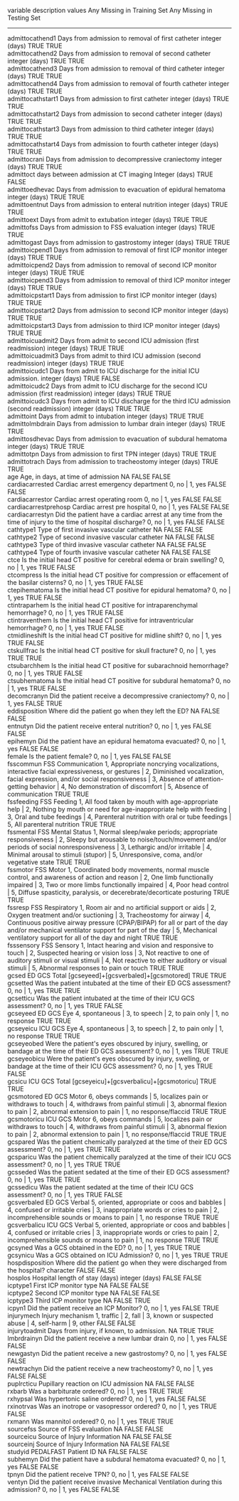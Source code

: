 variable               description                                                                                                    values                                                                                                                                                                                                                                                                                                                          Any Missing in Training Set   Any Missing in Testing Set 
---------------------  -------------------------------------------------------------------------------------------------------------  ------------------------------------------------------------------------------------------------------------------------------------------------------------------------------------------------------------------------------------------------------------------------------------------------------------------------------  ----------------------------  ---------------------------
admittocathend1        Days from admission to removal of first catheter                                                               integer (days)                                                                                                                                                                                                                                                                                                                  TRUE                          TRUE                       
admittocathend2        Days from admission to removal of second catheter                                                              integer (days)                                                                                                                                                                                                                                                                                                                  TRUE                          TRUE                       
admittocathend3        Days from admission to removal of third catheter                                                               integer (days)                                                                                                                                                                                                                                                                                                                  TRUE                          TRUE                       
admittocathend4        Days from admission to removal of fourth catheter                                                              integer (days)                                                                                                                                                                                                                                                                                                                  TRUE                          TRUE                       
admittocathstart1      Days from admission to first catheter                                                                          integer (days)                                                                                                                                                                                                                                                                                                                  TRUE                          TRUE                       
admittocathstart2      Days from admission to second catheter                                                                         integer (days)                                                                                                                                                                                                                                                                                                                  TRUE                          TRUE                       
admittocathstart3      Days from admission to third catheter                                                                          integer (days)                                                                                                                                                                                                                                                                                                                  TRUE                          TRUE                       
admittocathstart4      Days from admission to fourth catheter                                                                         integer (days)                                                                                                                                                                                                                                                                                                                  TRUE                          TRUE                       
admittocrani           Days from admission to decompressive craniectomy                                                               integer (days)                                                                                                                                                                                                                                                                                                                  TRUE                          TRUE                       
admittoct              days between admission at CT imaging                                                                           Integer (days)                                                                                                                                                                                                                                                                                                                  TRUE                          FALSE                      
admittoedhevac         Days from admission to evacuation of epidural hematoma                                                         integer (days)                                                                                                                                                                                                                                                                                                                  TRUE                          TRUE                       
admittoentnut          Days from admission to enteral nutrition                                                                       integer (days)                                                                                                                                                                                                                                                                                                                  TRUE                          TRUE                       
admittoext             Days from admit to extubation                                                                                  integer (days)                                                                                                                                                                                                                                                                                                                  TRUE                          TRUE                       
admittofss             Days from admission to FSS evaluation                                                                          integer (days)                                                                                                                                                                                                                                                                                                                  TRUE                          TRUE                       
admittogast            Days from admission to gastrostomy                                                                             integer (days)                                                                                                                                                                                                                                                                                                                  TRUE                          TRUE                       
admittoicpend1         Days from admission to removal of first ICP monitor                                                            integer (days)                                                                                                                                                                                                                                                                                                                  TRUE                          TRUE                       
admittoicpend2         Days from admission to removal of second ICP monitor                                                           integer (days)                                                                                                                                                                                                                                                                                                                  TRUE                          TRUE                       
admittoicpend3         Days from admission to removal of third ICP monitor                                                            integer (days)                                                                                                                                                                                                                                                                                                                  TRUE                          TRUE                       
admittoicpstart1       Days from admission to first ICP monitor                                                                       integer (days)                                                                                                                                                                                                                                                                                                                  TRUE                          TRUE                       
admittoicpstart2       Days from admission to second ICP monitor                                                                      integer (days)                                                                                                                                                                                                                                                                                                                  TRUE                          TRUE                       
admittoicpstart3       Days from admission to third ICP monitor                                                                       integer (days)                                                                                                                                                                                                                                                                                                                  TRUE                          TRUE                       
admittoicuadmit2       Days from admit to second ICU admission (first readmission)                                                    integer (days)                                                                                                                                                                                                                                                                                                                  TRUE                          TRUE                       
admittoicuadmit3       Days from admit to third ICU admission (second readmission)                                                    integer (days)                                                                                                                                                                                                                                                                                                                  TRUE                          TRUE                       
admittoicudc1          Days from admit to ICU discharge for the initial ICU admission.                                                integer (days)                                                                                                                                                                                                                                                                                                                  TRUE                          FALSE                      
admittoicudc2          Days from admit to ICU discharge for the second ICU admission (first readmission)                              integer (days)                                                                                                                                                                                                                                                                                                                  TRUE                          TRUE                       
admittoicudc3          Days from admit to ICU discharge for the third ICU admission (second readmission)                              integer (days)                                                                                                                                                                                                                                                                                                                  TRUE                          TRUE                       
admittoint             Days from admit to intubation                                                                                  integer (days)                                                                                                                                                                                                                                                                                                                  TRUE                          TRUE                       
admittolmbdrain        Days from admission to lumbar drain                                                                            integer (days)                                                                                                                                                                                                                                                                                                                  TRUE                          TRUE                       
admittosdhevac         Days from admission to evacuation of subdural hematoma                                                         integer (days)                                                                                                                                                                                                                                                                                                                  TRUE                          TRUE                       
admittotpn             Days from admission to first TPN                                                                               integer (days)                                                                                                                                                                                                                                                                                                                  TRUE                          TRUE                       
admittotrach           Days from admission to tracheostomy                                                                            integer (days)                                                                                                                                                                                                                                                                                                                  TRUE                          TRUE                       
age                    Age, in days, at time of admission                                                                             NA                                                                                                                                                                                                                                                                                                                              FALSE                         FALSE                      
cardiacarrested        Cardiac arrest emergency department                                                                            0, no | 1, yes                                                                                                                                                                                                                                                                                                                  FALSE                         FALSE                      
cardiacarrestor        Cardiac arrest operating room                                                                                  0, no | 1, yes                                                                                                                                                                                                                                                                                                                  FALSE                         FALSE                      
cardiacarrestprehosp   Cardiac arrest pre hospital                                                                                    0, no | 1, yes                                                                                                                                                                                                                                                                                                                  FALSE                         FALSE                      
cardiacarrestyn        Did the patient have a cardiac arrest at any time from the time of injury to the time of hospital discharge?   0, no | 1, yes                                                                                                                                                                                                                                                                                                                  FALSE                         FALSE                      
cathtype1              Type of first invasive vascular catheter                                                                       NA                                                                                                                                                                                                                                                                                                                              FALSE                         FALSE                      
cathtype2              Type of second invasive vascular catheter                                                                      NA                                                                                                                                                                                                                                                                                                                              FALSE                         FALSE                      
cathtype3              Type of third invasive vascular catheter                                                                       NA                                                                                                                                                                                                                                                                                                                              FALSE                         FALSE                      
cathtype4              Type of fourth invasive vascular catheter                                                                      NA                                                                                                                                                                                                                                                                                                                              FALSE                         FALSE                      
ctce                   Is the initial head CT positive for cerebral edema or brain swelling?                                          0, no | 1, yes                                                                                                                                                                                                                                                                                                                  TRUE                          FALSE                      
ctcompress             Is the initial head CT positive for compression or effacement of the basilar cisterns?                         0, no | 1, yes                                                                                                                                                                                                                                                                                                                  TRUE                          FALSE                      
ctepihematoma          Is the initial head CT positive for epidural hematoma?                                                         0, no | 1, yes                                                                                                                                                                                                                                                                                                                  TRUE                          FALSE                      
ctintraparhem          Is the initial head CT positive for intraparenchymal hemorrhage?                                               0, no | 1, yes                                                                                                                                                                                                                                                                                                                  TRUE                          FALSE                      
ctintraventhem         Is the initial head CT positive for intraventricular hemorrhage?                                               0, no | 1, yes                                                                                                                                                                                                                                                                                                                  TRUE                          FALSE                      
ctmidlineshift         Is the initial head CT positive for midline shift?                                                             0, no | 1, yes                                                                                                                                                                                                                                                                                                                  TRUE                          FALSE                      
ctskullfrac            Is the initial head CT positive for skull fracture?                                                            0, no | 1, yes                                                                                                                                                                                                                                                                                                                  TRUE                          TRUE                       
ctsubarchhem           Is the initial head CT positive for subarachnoid hemorrhage?                                                   0, no | 1, yes                                                                                                                                                                                                                                                                                                                  TRUE                          FALSE                      
ctsubhematoma          Is the initial head CT positive for subdural hematoma?                                                         0, no | 1, yes                                                                                                                                                                                                                                                                                                                  TRUE                          FALSE                      
decomcranyn            Did the patient receive a decompressive craniectomy?                                                           0, no | 1, yes                                                                                                                                                                                                                                                                                                                  FALSE                         TRUE                       
eddisposition          Where did the patient go when they left the ED?                                                                NA                                                                                                                                                                                                                                                                                                                              FALSE                         FALSE                      
entnutyn               Did the patient receive enteral nutrition?                                                                     0, no | 1, yes                                                                                                                                                                                                                                                                                                                  FALSE                         FALSE                      
epihemyn               Did the patient have an epidural hematoma evacuated?                                                           0, no | 1, yes                                                                                                                                                                                                                                                                                                                  FALSE                         FALSE                      
female                 Is the patient female?                                                                                         0, no | 1, yes                                                                                                                                                                                                                                                                                                                  FALSE                         FALSE                      
fsscommun              FSS Communication                                                                                              1, Appropriate noncrying vocalizations, interactive facial expressiveness, or gestures | 2, Diminished vocalization, facial expression, and/or social responsiveness | 3, Absence of attention-getting behavior | 4, No demonstration of discomfort | 5, Absence of communication                                               TRUE                          TRUE                       
fssfeeding             FSS Feeding                                                                                                    1, All food taken by mouth with age-appropriate help | 2, Nothing by mouth or need for age-inappropriate help with feeding | 3, Oral and tube feedings | 4, Parenteral nutrition with oral or tube feedings | 5, All parenteral nutrition                                                                                       TRUE                          TRUE                       
fssmental              FSS Mental Status                                                                                              1, Normal sleep/wake periods; appropriate responsiveness | 2, Sleepy but arousable to noise/touch/movement and/or periods of social nonresponsiveness | 3, Lethargic and/or irritable | 4, Minimal arousal to stimuli (stupor) | 5, Unresponsive, coma, and/or vegetative state                                                 TRUE                          TRUE                       
fssmotor               FSS Motor                                                                                                      1, Coordinated body movements, normal muscle control, and awareness of action and reason | 2, One limb functionally impaired | 3, Two or more limbs functionally impaired | 4, Poor head control | 5, Diffuse spasticity, paralysis, or decerebrate/decorticate posturing                                                       TRUE                          TRUE                       
fssresp                FSS Respiratory                                                                                                1, Room air and no artificial support or aids | 2, Oxygen treatment and/or suctioning | 3, Tracheostomy for airway | 4, Continuous positive airway pressure (CPAP/BIPAP) for all or part of the day and/or mechanical ventilator support for part of the day | 5, Mechanical ventilatory support for all of the day and night   TRUE                          TRUE                       
fsssensory             FSS Sensory                                                                                                    1, Intact hearing and vision and responsive to touch | 2, Suspected hearing or vision loss | 3, Not reactive to one of auditory stimuli or visual stimuli | 4, Not reactive to either auditory or visual stimuli | 5, Abnormal responses to pain or touch                                                                       TRUE                          TRUE                       
gcsed                  ED GCS Total                                                                                                   [gcseyeed]+[gcsverbaled]+[gcsmotored]                                                                                                                                                                                                                                                                                           TRUE                          TRUE                       
gcsetted               Was the patient intubated at the time of their ED GCS assessment?                                              0, no | 1, yes                                                                                                                                                                                                                                                                                                                  TRUE                          TRUE                       
gcsetticu              Was the patient intubated at the time of their ICU GCS assessment?                                             0, no | 1, yes                                                                                                                                                                                                                                                                                                                  TRUE                          FALSE                      
gcseyeed               ED GCS Eye                                                                                                     4, spontaneous | 3, to speech | 2, to pain only | 1, no response                                                                                                                                                                                                                                                                TRUE                          TRUE                       
gcseyeicu              ICU GCS Eye                                                                                                    4, spontaneous | 3, to speech | 2, to pain only | 1, no response                                                                                                                                                                                                                                                                TRUE                          TRUE                       
gcseyeobed             Were the patient's eyes obscured by injury, swelling, or bandage at the time of their ED GCS assessment?       0, no | 1, yes                                                                                                                                                                                                                                                                                                                  TRUE                          TRUE                       
gcseyeobicu            Were the patient's eyes obscured by injury, swelling, or bandage at the time of their ICU GCS assessment?      0, no | 1, yes                                                                                                                                                                                                                                                                                                                  TRUE                          FALSE                      
gcsicu                 ICU GCS Total                                                                                                  [gcseyeicu]+[gcsverbalicu]+[gcsmotoricu]                                                                                                                                                                                                                                                                                        TRUE                          TRUE                       
gcsmotored             ED GCS Motor                                                                                                   6, obeys commands | 5, localizes pain or withdraws to touch | 4, withdraws from painful stimuli | 3, abnormal flexion to pain | 2, abnormal extension to pain | 1, no response/flaccid                                                                                                                                          TRUE                          TRUE                       
gcsmotoricu            ICU GCS Motor                                                                                                  6, obeys commands | 5, localizes pain or withdraws to touch | 4, withdraws from painful stimuli | 3, abnormal flexion to pain | 2, abnormal extension to pain | 1, no response/flaccid                                                                                                                                          TRUE                          TRUE                       
gcspared               Was the patient chemically paralyzed at the time of their ED GCS assessment?                                   0, no | 1, yes                                                                                                                                                                                                                                                                                                                  TRUE                          TRUE                       
gcsparicu              Was the patient chemically paralyzed at the time of their ICU GCS assessment?                                  0, no | 1, yes                                                                                                                                                                                                                                                                                                                  TRUE                          TRUE                       
gcsseded               Was the patient sedated at the time of their ED GCS assessment?                                                0, no | 1, yes                                                                                                                                                                                                                                                                                                                  TRUE                          TRUE                       
gcssedicu              Was the patient sedated at the time of their ICU GCS assessment?                                               0, no | 1, yes                                                                                                                                                                                                                                                                                                                  TRUE                          FALSE                      
gcsverbaled            ED GCS Verbal                                                                                                  5, oriented, appropriate or coos and babbles | 4, confused or irritable cries | 3, inappropriate words or cries to pain | 2, incomprehensible sounds or moans to pain | 1, no response                                                                                                                                          TRUE                          TRUE                       
gcsverbalicu           ICU GCS Verbal                                                                                                 5, oriented, appropriate or coos and babbles | 4, confused or irritable cries | 3, inappropriate words or cries to pain | 2, incomprehensible sounds or moans to pain | 1, no response                                                                                                                                          TRUE                          TRUE                       
gcsyned                Was a GCS obtained in the ED?                                                                                  0, no | 1, yes                                                                                                                                                                                                                                                                                                                  TRUE                          TRUE                       
gcsynicu               Was a GCS obtained on ICU Admission?                                                                           0, no | 1, yes                                                                                                                                                                                                                                                                                                                  TRUE                          TRUE                       
hospdisposition        Where did the patient go when they were discharged from the hospital?                                          character                                                                                                                                                                                                                                                                                                                       FALSE                         FALSE                      
hosplos                Hospital length of stay (days)                                                                                 integer (days)                                                                                                                                                                                                                                                                                                                  FALSE                         FALSE                      
icptype1               First ICP monitor type                                                                                         NA                                                                                                                                                                                                                                                                                                                              FALSE                         FALSE                      
icptype2               Second ICP monitor type                                                                                        NA                                                                                                                                                                                                                                                                                                                              FALSE                         FALSE                      
icptype3               Third ICP monitor type                                                                                         NA                                                                                                                                                                                                                                                                                                                              FALSE                         TRUE                       
icpyn1                 Did the patient receive an ICP Monitor?                                                                        0, no | 1, yes                                                                                                                                                                                                                                                                                                                  FALSE                         TRUE                       
injurymech             Injury mechanism                                                                                               1, traffic | 2, fall | 3, known or suspected abuse | 4, self-harm | 9, other                                                                                                                                                                                                                                                    FALSE                         FALSE                      
injurytoadmit          Days from injury, if known, to admission.                                                                      NA                                                                                                                                                                                                                                                                                                                              TRUE                          TRUE                       
lmbrdrainyn            Did the patient receive a new lumbar drain                                                                     0, no | 1, yes                                                                                                                                                                                                                                                                                                                  FALSE                         FALSE                      
newgastyn              Did the patient receive a new gastrostomy?                                                                     0, no | 1, yes                                                                                                                                                                                                                                                                                                                  FALSE                         FALSE                      
newtrachyn             Did the patient receive a new tracheostomy?                                                                    0, no | 1, yes                                                                                                                                                                                                                                                                                                                  FALSE                         FALSE                      
puplrcticu             Pupillary reaction on ICU admission                                                                            NA                                                                                                                                                                                                                                                                                                                              FALSE                         FALSE                      
rxbarb                 Was a barbiturate ordered?                                                                                     0, no | 1, yes                                                                                                                                                                                                                                                                                                                  TRUE                          TRUE                       
rxhypsal               Was hypertonic saline ordered?                                                                                 0, no | 1, yes                                                                                                                                                                                                                                                                                                                  FALSE                         FALSE                      
rxinotrvas             Was an inotrope or vasopressor ordered?                                                                        0, no | 1, yes                                                                                                                                                                                                                                                                                                                  TRUE                          FALSE                      
rxmann                 Was mannitol ordered?                                                                                          0, no | 1, yes                                                                                                                                                                                                                                                                                                                  TRUE                          TRUE                       
sourcefss              Source of FSS evaluation                                                                                       NA                                                                                                                                                                                                                                                                                                                              FALSE                         FALSE                      
sourceicu              Source of Injury Information                                                                                   NA                                                                                                                                                                                                                                                                                                                              FALSE                         FALSE                      
sourceinj              Source of Injury Information                                                                                   NA                                                                                                                                                                                                                                                                                                                              FALSE                         FALSE                      
studyid                PEDALFAST Patient ID                                                                                           NA                                                                                                                                                                                                                                                                                                                              FALSE                         FALSE                      
subhemyn               Did the patient have a subdural hematoma evacuated?                                                            0, no | 1, yes                                                                                                                                                                                                                                                                                                                  FALSE                         FALSE                      
tpnyn                  Did the patient receive TPN?                                                                                   0, no | 1, yes                                                                                                                                                                                                                                                                                                                  FALSE                         FALSE                      
ventyn                 Did the patient receive invasive Mechanical Ventilation during this admission?                                 0, no | 1, yes                                                                                                                                                                                                                                                                                                                  FALSE                         FALSE                      
